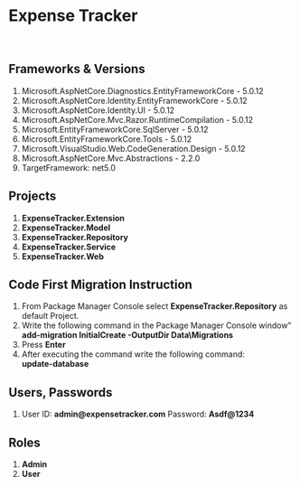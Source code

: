 <h1>Expense Tracker</h1>
<p><br></p>
<h2>Frameworks &amp; Versions</h2>
<ol>
<li>Microsoft.AspNetCore.Diagnostics.EntityFrameworkCore - 5.0.12</li>
<li>Microsoft.AspNetCore.Identity.EntityFrameworkCore - 5.0.12</li>
<li>Microsoft.AspNetCore.Identity.UI - 5.0.12</li>
<li>Microsoft.AspNetCore.Mvc.Razor.RuntimeCompilation - 5.0.12</li>
<li>Microsoft.EntityFrameworkCore.SqlServer - 5.0.12</li>
<li>Microsoft.EntityFrameworkCore.Tools - 5.0.12</li>
<li>Microsoft.VisualStudio.Web.CodeGeneration.Design - 5.0.12</li>
<li>Microsoft.AspNetCore.Mvc.Abstractions - 2.2.0</li>
<li>TargetFramework: net5.0
<br></li>
</ol>
<h2>Projects</h2>
<ol>
<li><strong>ExpenseTracker.Extension</strong></li>
<li><strong>ExpenseTracker.Model</strong></li>
<li><strong>ExpenseTracker.Repository</strong></li>
<li><strong>ExpenseTracker.Service</strong></li>
<li><strong>ExpenseTracker.Web</strong>
<br></li>
</ol>
<h2>Code First Migration Instruction</h2>
<ol>
<li>From Package Manager Console select <strong>ExpenseTracker.Repository</strong> as default Project.</li>
<li>Write the following command in the Package Manager Console  window"
<br><strong>add-migration InitialCreate -OutputDir Data\Migrations</strong></li>
<li>Press <strong>Enter</strong></li>
<li>After executing the command write the following command:
<br><strong>update-database</strong>
<br></li>
</ol>
<h2>Users, Passwords</h2>
<ol>
<li>User ID: <strong>admin@expensetracker.com</strong>    Password: <strong>Asdf@1234</strong>
<br></li>
</ol>
<h2>Roles</h2>
<ol>
<li><strong>Admin</strong></li>
<li><strong>User</strong></li></ol>
